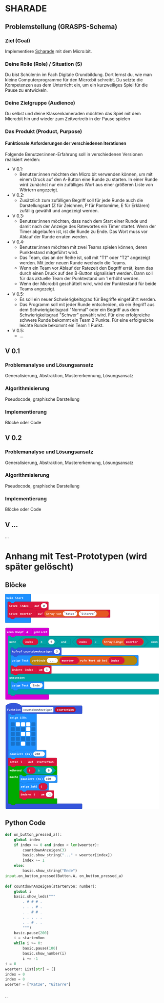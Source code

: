 # SHARADE

## Problemstellung (GRASPS-Schema)

### Ziel (Goal)
Implementiere [Scharade](https://de.wikipedia.org/wiki/Scharade_(Pantomimespiel)) mit dem Micro:bit.

### Deine Rolle (Role) / Situation (S)
Du bist Schüler:in im Fach Digitale Grundbildung. Dort lernst du, wie man kleine Computerprogramme für den Micro:bit schreibt. Du setzte die Kompetenzen aus dem Unterricht ein, um ein kurzweiliges Spiel für die Pause zu entwickeln.

### Deine Zielgruppe (Audience)
Du selbst und deine Klassenkameraden möchten das Spiel mit dem Micro:bit hin und wieder zum Zeitvertreib in der Pause spielen

### Das Produkt (Product, Purpose)

#### Funktionale Anforderungen der verschiedenen Iterationen

Folgende Benutzer:innen-Erfahrung soll in verschiedenen Versionen realisiert werden:

* V 0.1:
  * Benutzer:innen möchten den Micro:bit verwenden können, um mit einem Druck auf den A-Button eine Runde zu starten. In einer Runde wird zunächst nur ein zufälliges Wort aus einer größeren Liste von Wörtern angezeigt.
* V 0.2:
  * Zusätzlich zum zufälligen Begriff soll für jede Runde auch die Darstellungsart (Z für Zeichnen, P für Pantomime, E für Erklären) zufällig gewählt und angezeigt werden.
* V 0.3:
  * Benutzer:innen möchten, dass nach dem Start einer Runde und damit nach der Anzeige des Ratewortes ein Timer startet. Wenn der Timer abgelaufen ist, ist die Runde zu Ende. Das Wort muss vor Ablauf der Runde erraten werden.
* V 0.4:
  * Benutzer:innen möchten mit zwei Teams spielen können, deren Punktestand mitgeführt wird.
  * Das Team, das an der Reihe ist, soll mit "T1" oder "T2" angezeigt werden. Mit jeder neuen Runde wechseln die Teams.
  * Wenn ein Team vor Ablauf der Ratezeit den Begriff errät, kann das durch einen Druck auf den B-Button signalisiert werden. Dann soll für das aktuelle Team der Punktestand um 1 erhöht werden.
  * Wenn der Micro:bit geschüttelt wird, wird der Punktestand für beide Teams angezeigt.
* V 0.5:
  * Es soll ein neuer Schwierigkeitsgrad für Begriffe eingeführt werden. 
  * Das Programm soll mit jeder Runde entscheiden, ob ein Begriff aus dem Schwierigkeitsgrad "Normal" oder ein Begriff aus dem Schwierigkeitsgrad "Schwer" gewählt wird. Für eine erfolgreiche schwere Runde bekommt ein Team 2 Punkte. Für eine erfolgreiche leichte Runde bekommt ein Team 1 Punkt.
* V 0.5:
  * ...

## V 0.1

### Problemanalyse und Lösungsansatz
Generalisierung, Abstraktion, Mustererkennung, Lösungsansatz

### Algorithmisierung
Pseudocode, graphische Darstellung

### Implementierung
Blöcke oder Code

## V 0.2

### Problemanalyse und Lösungsansatz
Generalisierung, Abstraktion, Mustererkennung, Lösungsansatz

### Algorithmisierung
Pseudocode, graphische Darstellung

### Implementierung
Blöcke oder Code

## V ...

...

# Anhang mit Test-Prototypen (wird später gelöscht)

## Blöcke
![](./scharademicrobit.png)

## Python Code

```python
def on_button_pressed_a():
    global index
    if index >= 0 and index < len(woerter):
        countdownAnzeigen(3)
        basic.show_string("..." + woerter[index])
        index += 1
    else:
        basic.show_string("Ende")
input.on_button_pressed(Button.A, on_button_pressed_a)

def countdownAnzeigen(startenVon: number):
    global i
    basic.show_leds("""
        . # # # .
        . . . # .
        . . # # .
        . . . . .
        . . # . .
        """)
    basic.pause(200)
    i = startenVon
    while i >= 0:
        basic.pause(100)
        basic.show_number(i)
        i += -1
i = 0
woerter: List[str] = []
index = 0
index = 0
woerter = ["Katze", "Gitarre"]



````
``

